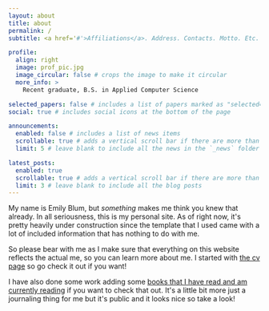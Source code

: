 ```yaml
---
layout: about
title: about
permalink: /
subtitle: <a href='#'>Affiliations</a>. Address. Contacts. Motto. Etc.

profile:
  align: right
  image: prof_pic.jpg
  image_circular: false # crops the image to make it circular
  more_info: >
    Recent graduate, B.S. in Applied Computer Science

selected_papers: false # includes a list of papers marked as "selected={true}"
social: true # includes social icons at the bottom of the page

announcements:
  enabled: false # includes a list of news items
  scrollable: true # adds a vertical scroll bar if there are more than 3 news items
  limit: 5 # leave blank to include all the news in the `_news` folder

latest_posts:
  enabled: true
  scrollable: true # adds a vertical scroll bar if there are more than 3 new posts items
  limit: 3 # leave blank to include all the blog posts
---
```


My name is Emily Blum, but _something_ makes me think you knew that already. In all seriousness, this is my personal site. As of right now, it's pretty heavily under construction since the template that I used came with a lot of included information that has nothing to do with me.

So please bear with me as I make sure that everything on this website reflects the actual me, so you can learn more about me. I started with [the cv page](/cv) so go check it out if you want!

I have also done some work adding some [books that I have read and am currently reading](/books) if you want to check that out. It's a little bit more just a journaling thing for me but it's public and it looks nice so take a look!

